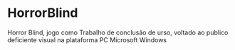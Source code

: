 # HorrorBlind
Horror Blind, jogo como Trabalho de conclusão de urso, voltado ao publico deficiente visual na plataforma PC Microsoft Windows
